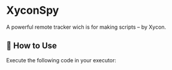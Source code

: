 # XyconSpy
A powerful remote tracker wich is for making scripts – by Xycon.

## 📜 How to Use
Execute the following code in your executor:
```lua
